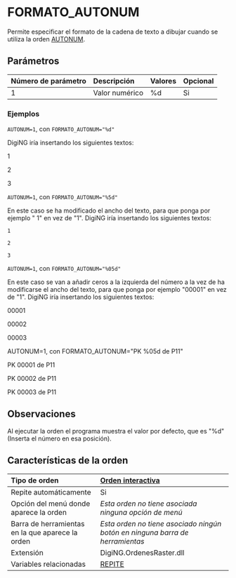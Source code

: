 # FORMATO\_AUTONUM

Permite especificar el formato de la cadena de texto a dibujar cuando se utiliza la orden [AUTONUM](/digi3d-net/referencia/ventana-de-dibujo/variables/f/AUTONUM.html).

## Parámetros

| Número de parámetro | Descripción | Valores | Opcional |
| :--- | :--- | :--- | :--- |
| 1 | Valor numérico | %d | Si |

### Ejemplos

`AUTONUM=1`, con `FORMATO_AUTONUM="%d"`

DigiNG iría insertando los siguientes textos:

1

2

3

`AUTONUM=1`, con `FORMATO_AUTONUM="%5d"`

En este caso se ha modificado el ancho del texto, para que ponga por ejemplo " 1" en vez de "1". DigiNG iría insertando los siguientes textos:

```text
1

2

3
```

`AUTONUM=1`, con `FORMATO_AUTONUM="%05d"`

En este caso se van a añadir ceros a la izquierda del número a la vez de ha modificarse el ancho del texto, para que ponga por ejemplo "00001" en vez de "1". DigiNG iría insertando los siguientes textos:

00001

00002

00003

AUTONUM=1, con FORMATO\_AUTONUM="PK %05d de P11"

PK 00001 de P11

PK 00002 de P11

PK 00003 de P11

## Observaciones

Al ejecutar la orden el programa muestra el valor por defecto, que es "%d" \(Inserta el número en esa posición\).

## Características de la orden

| Tipo de orden | [Orden interactiva](formato-autonum.md) |
| :--- | :--- |
| Repite automáticamente | Si |
| Opción del menú donde aparece la orden | _Esta orden no tiene asociada ninguna opción de menú_ |
| Barra de herramientas en la que aparece la orden | _Esta orden no tiene asociado ningún botón en ninguna barra de herramientas_ |
| Extensión | DigiNG.OrdenesRaster.dll |
| Variables relacionadas | [REPITE](/digi3d-net/referencia/ventana-de-dibujo/variables/f/REPITE.html) |

